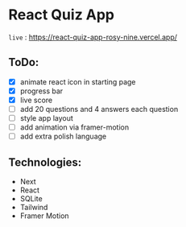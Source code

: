 # React Quiz App

`live` : <https://react-quiz-app-rosy-nine.vercel.app/>

## ToDo:

- [x] animate react icon in starting page
- [x] progress bar
- [x] live score
- [ ] add 20 questions and 4 answers each question
- [ ] style app layout
- [ ] add animation via framer-motion
- [ ] add extra polish language

## Technologies:

- Next
- React
- SQLite
- Tailwind
- Framer Motion

